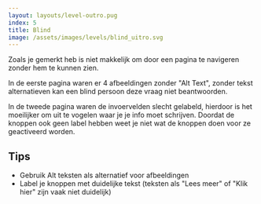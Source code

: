 ```yaml
---
layout: layouts/level-outro.pug
index: 5
title: Blind
image: /assets/images/levels/blind_uitro.svg
---
```


Zoals je gemerkt heb is niet makkelijk om door een pagina te navigeren zonder hem te kunnen zien. 

In de eerste pagina waren er 4 afbeeldingen zonder "Alt Text", zonder tekst alternatieven kan een blind persoon deze vraag niet beantwoorden.

In de tweede pagina waren de invoervelden slecht gelabeld, hierdoor is het moeilijker om uit te vogelen waar je je info moet schrijven. Doordat de knoppen ook geen label hebben weet je niet wat de knoppen doen voor ze geactiveerd worden.

## Tips

* Gebruik Alt teksten als alternatief voor afbeeldingen
* Label je knoppen met duidelijke tekst (teksten als "Lees meer" of "Klik hier" zijn vaak niet duidelijk)
